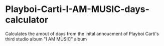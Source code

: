 # Playboi-Carti-I-AM-MUSIC-days-calculator
Calculates the amout of days from the inital annoucment of Playboi Carti's third studio album "I AM MUSIC" album
